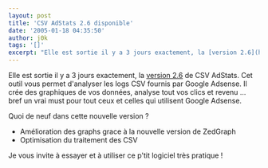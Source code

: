 ```yaml
---
layout: post
title: 'CSV AdStats 2.6 disponible'
date: '2005-01-18 04:35:50'
author: j0k
tags: '[]'
excerpt: "Elle est sortie il y a 3 jours exactement, la [version 2.6](http://www.nix.fr/csvadstats.aspx?q=download) de CSV AdStats.   Cet outil vous permet d'analyser les logs CSV fournis par Google Adsense. Il crée des graphiques de vos données, analyse tout vos clics et revenu ... bref un vrai must pour tout ceux et celles qui utilisent Google Adsense.  \n  \n     …"
---
```


Elle est sortie il y a 3 jours exactement, la [version 2.6](http://www.nix.fr/csvadstats.aspx?q=download) de CSV AdStats.   Cet outil vous permet d'analyser les logs CSV fournis par Google Adsense. Il crée des graphiques de vos données, analyse tout vos clics et revenu ... bref un vrai must pour tout ceux et celles qui utilisent Google Adsense.

Quoi de neuf dans cette nouvelle version ?
 * Amélioration des graphs grace à la nouvelle version de ZedGraph
 * Optimisation du traitement des CSV

Je vous invite à essayer et à utiliser ce p'tit logiciel très pratique !
